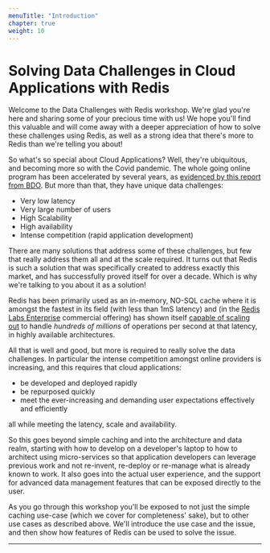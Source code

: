 ```yaml
---
menuTitle: "Introduction"
chapter: true
weight: 10
---
```

# Solving Data Challenges in Cloud Applications with Redis

Welcome to the Data Challenges with Redis workshop. We're glad you're here and sharing some of your precious time with us! We hope you'll find this valuable and will come away with a deeper appreciation of how to solve these challenges using Redis, as well as a strong idea that there's more to Redis than we're telling you about!

So what's so special about Cloud Applications? Well, they're ubiquitous, and becoming more so with the Covid pandemic. The whole going online program has been accelerated by several years, as [evidenced by this report from BDO]. But more than that, they have unique data challenges:

- Very low latency
- Very large number of users
- High Scalability
- High availability
- Intense competition (rapid application development)

There are many solutions that address some of these challenges, but few that really address them all and at the scale required. It turns out that Redis is such a solution that was specifically created to address exactly this market, and has successfully proved itself for over a decade. Which is why we're talking to you about it as a solution!

Redis has been primarily used as an in-memory, NO-SQL cache where it is amongst the fastest in its field (with less than 1mS latency) and (in the [Redis Labs Enterprise] commercial offering) has shown itself [capable of scaling out] to handle _hundreds of millions_ of operations per second at that latency, in highly available architectures.

All that is well and good, but more is required to really solve the data challenges. In particular the intense competition amongst online providers is increasing, and this requires that cloud applications:

- be developed and deployed rapidly
- be repurposed quickly
- meet the ever-increasing and demanding user expectations effectively and efficiently

all while meeting the latency, scale and availability. 

So this goes beyond simple caching and into the architecture and data realm, starting with how to develop on a developer's laptop to how to architect using micro-services so that application developers can leverage previous work and not re-invent, re-deploy or re-manage what is already known to work. It also goes into the actual user experience, and the support for advanced data management features that can be exposed directly to the user. 

As you go through this workshop you'll be exposed to not just the simple caching use-case (which we cover for completeness' sake), but to other use cases as described above. We'll introduce the use case and the issue, and then show how features of Redis can be used to solve the issue. 




--------
[evidenced by this report from BDO]: https://www.bdo.com/insights/business-financial-advisory/strategy,-technology-transformation/covid-19-is-accelerating-the-rise-of-the-digital-e
[Redis Labs Enterprise]: https://redislabs.com/redis-enterprise/advantages/
[capable of scaling out]: https://redislabs.com/blog/redis-enterprise-extends-linear-scalability-200m-ops-sec/
